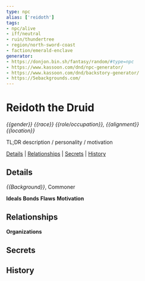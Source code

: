 ```yaml
---
type: npc
alias: ['reidoth']
tags:
- npc/alive
- iff/neutral
- ruin/thundertree
- region/north-sword-coast
- faction/emerald-enclave
generator:
- https://donjon.bin.sh/fantasy/random/#type=npc
- https://www.kassoon.com/dnd/npc-generator/
- https://www.kassoon.com/dnd/backstory-generator/
- https://5ebackgrounds.com/
---
```

# Reidoth the Druid
*{{gender}} {{race}} {{role/occupation}}, {{alignment}}*  
*{{location}}*  

TL;DR description / personality / motivation

[Details](#Details) | [Relationships](#Relationships) | [Secrets](#Secrets) | [History](#History)

## Details
*{{Background}}*, Commoner

**Ideals**
**Bonds**
**Flaws**
**Motivation**

## Relationships

**Organizations**

## Secrets

## History

